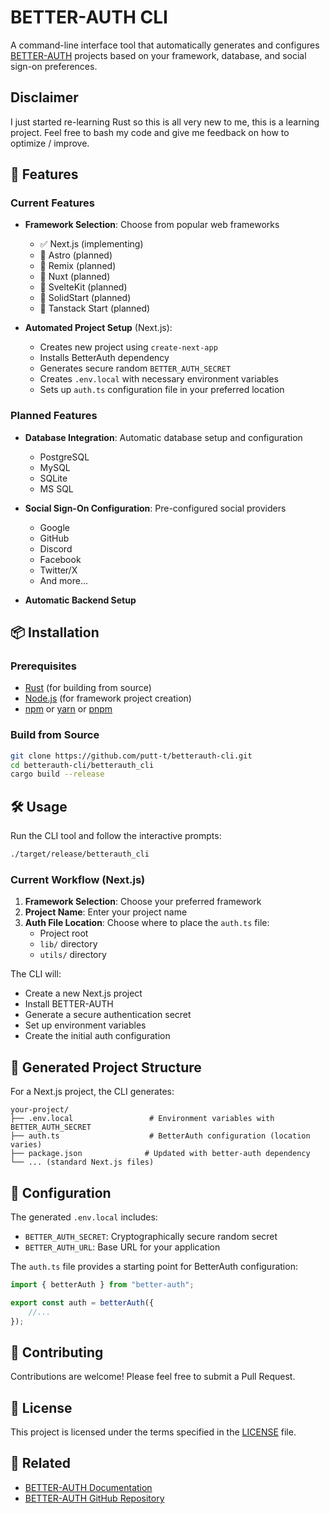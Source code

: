 # BETTER-AUTH CLI

A command-line interface tool that automatically generates and configures [BETTER-AUTH](https://www.better-auth.com/) projects based on your framework, database, and social sign-on preferences.

## Disclaimer

I just started re-learning Rust so this is all very new to me, this is a learning project. Feel free to bash my code and give me feedback on how to optimize / improve.

## 🚀 Features

### Current Features
- **Framework Selection**: Choose from popular web frameworks
  - ✅ Next.js (implementing)
  - 🚧 Astro (planned)
  - 🚧 Remix (planned)
  - 🚧 Nuxt (planned)
  - 🚧 SvelteKit (planned)
  - 🚧 SolidStart (planned)
  - 🚧 Tanstack Start (planned)

- **Automated Project Setup** (Next.js):
  - Creates new project using `create-next-app`
  - Installs BetterAuth dependency
  - Generates secure random `BETTER_AUTH_SECRET`
  - Creates `.env.local` with necessary environment variables
  - Sets up `auth.ts` configuration file in your preferred location

### Planned Features
- **Database Integration**: Automatic database setup and configuration
  - PostgreSQL
  - MySQL
  - SQLite
  - MS SQL

- **Social Sign-On Configuration**: Pre-configured social providers
  - Google
  - GitHub
  - Discord
  - Facebook
  - Twitter/X
  - And more...

- **Automatic Backend Setup**

## 📦 Installation

### Prerequisites
- [Rust](https://rustup.rs/) (for building from source)
- [Node.js](https://nodejs.org/) (for framework project creation)
- [npm](https://www.npmjs.com/) or [yarn](https://yarnpkg.com/) or [pnpm](https://pnpm.io/)

### Build from Source
```bash
git clone https://github.com/putt-t/betterauth-cli.git
cd betterauth-cli/betterauth_cli
cargo build --release
```

## 🛠️ Usage

Run the CLI tool and follow the interactive prompts:

```bash
./target/release/betterauth_cli
```

### Current Workflow (Next.js)
1. **Framework Selection**: Choose your preferred framework
2. **Project Name**: Enter your project name
3. **Auth File Location**: Choose where to place the `auth.ts` file:
   - Project root
   - `lib/` directory
   - `utils/` directory

The CLI will:
- Create a new Next.js project
- Install BETTER-AUTH
- Generate a secure authentication secret
- Set up environment variables
- Create the initial auth configuration

## 📁 Generated Project Structure

For a Next.js project, the CLI generates:

```
your-project/
├── .env.local                 # Environment variables with BETTER_AUTH_SECRET
├── auth.ts                    # BetterAuth configuration (location varies)
├── package.json              # Updated with better-auth dependency
└── ... (standard Next.js files)
```

## 🔧 Configuration

The generated `.env.local` includes:
- `BETTER_AUTH_SECRET`: Cryptographically secure random secret
- `BETTER_AUTH_URL`: Base URL for your application

The `auth.ts` file provides a starting point for BetterAuth configuration:
```typescript
import { betterAuth } from "better-auth";

export const auth = betterAuth({
    //...
});
```

## 🤝 Contributing

Contributions are welcome! Please feel free to submit a Pull Request.

## 📄 License

This project is licensed under the terms specified in the [LICENSE](LICENSE) file.

## 🔗 Related

- [BETTER-AUTH Documentation](https://www.better-auth.com/docs)
- [BETTER-AUTH GitHub Repository](https://github.com/better-auth/better-auth)